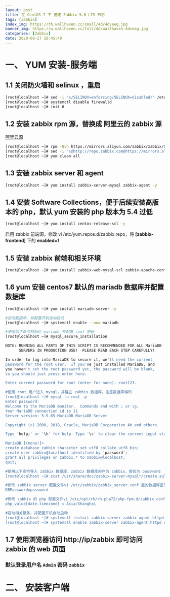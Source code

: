 ```yaml
---
layout: post
title: 在 CentOS 7 下 搭建 Zabbix 5.0 LTS 日志
tags: [Zabbix]
index_img: https://th.wallhaven.cc/small/4d/4dveeg.jpg
banner_img: https://w.wallhaven.cc/full/4d/wallhaven-4dveeg.jpg
categories: [Zabbix]
date: 2020-08-27 10:45:40
---
```


# 一、 YUM 安装-服务端

## 1.1 关闭防火墙和 selinux ，重启

```bash
[root@localhost ~]# sed -i 's/SELINUX=enforcing/SELINUX=disabled/' /etc/selinux/config
[root@localhost ~]# systemctl disable firewalld
[root@localhost ~]# init 6
```

## 1.2 安装 zabbix rpm 源，替换成 阿里云的 zabbix 源

[阿里云源](https://mirrors.aliyun.com)

```bash
[root@localhost ~]# rpm -Uvh https://mirrors.aliyun.com/zabbix/zabbix/5.0/rhel/7/x86_64/zabbix-release-5.0-1.el7.noarch.rpm
[root@localhost ~]# sed -i 's@http://repo.zabbix.com@https://mirrors.aliyun.com/zabbix@' /etc/yum.repos.d/zabbix.repo
[root@localhost ~]# yum clean all
```

## 1.3 安装 zabbix server 和 agent

```bash
[root@localhost ~]# yum install zabbix-server-mysql zabbix-agent -y
```

## 1.4 安装 Software Collections，便于后续安装高版本的 php，默认 yum 安装的 php 版本为 5.4 过低

```bash
[root@localhost ~]# yum install centos-release-scl -y
```

启用 zabbix 前端源，修改 vi /etc/yum.repos.d/zabbix.repo，将 **[zabbix-frontend]** 下的 **enabled=1**

## 1.5 安装 zabbix 前端和相关环境

```bash
[root@localhost ~]# yum install zabbix-web-mysql-scl zabbix-apache-conf-scl -y
```

## 1.6 yum 安装 centos7 默认的 mariadb 数据库并配置数据库
```bash
[root@localhost ~]# yum install mariadb-server -y

#启动数据库，并配置开机自动启动
[root@localhost ~]# systemctl enable --now mariadb

#使用以下命令初始化 mariadb 并配置 root 密码
[root@localhost ~]# mysql_secure_installation 

NOTE: RUNNING ALL PARTS OF THIS SCRIPT IS RECOMMENDED FOR ALL MariaDB
      SERVERS IN PRODUCTION USE!  PLEASE READ EACH STEP CAREFULLY!

In order to log into MariaDB to secure it, we'll need the current
password for the root user.  If you've just installed MariaDB, and
you haven't set the root password yet, the password will be blank,
so you should just press enter here.

Enter current password for root (enter for none): root123.

#使用 root 用户进入 mysql，并建立 zabbix 数据库，注意数据库编码
[root@localhost ~]# mysql -u root -p 
Enter password: 
Welcome to the MariaDB monitor.  Commands end with ; or \g.
Your MariaDB connection id is 11
Server version: 5.5.65-MariaDB MariaDB Server

Copyright (c) 2000, 2018, Oracle, MariaDB Corporation Ab and others.

Type 'help;' or '\h' for help. Type '\c' to clear the current input statement.

MariaDB [(none)]> 
create database zabbix character set utf8 collate utf8_bin;
create user zabbix@localhost identified by 'password';
grant all privileges on zabbix.* to zabbix@localhost;
quit;

#使用以下命令导入 zabbix 数据库，zabbix 数据库用户为 zabbix，密码为 password
[root@localhost ~]# zcat /usr/share/doc/zabbix-server-mysql*/create.sql.gz | mysql -uzabbix -p zabbix

#修改 zabbix server 配置文件vi /etc/zabbix/zabbix_server.conf 里的数据库密码
DBPassword=password

#修改 zabbix 的 php 配置文件vi /etc/opt/rh/rh-php72/php-fpm.d/zabbix.conf 里的时区，改成 Asia/Shanghai
php_value[date.timezone] = Asia/Shanghai

#启动相关服务，并配置开机自动启动
[root@localhost ~]# systemctl restart zabbix-server zabbix-agent httpd rh-php72-php-fpm
[root@localhost ~]# systemctl enable zabbix-server zabbix-agent httpd rh-php72-php-fpm
```

## 1.7 使用浏览器访问 http://ip/zabbix 即可访问 zabbix 的 web 页面

### 默认登录用户名 `Admin` 密码 `zabbix`

# 二、 安装客户端

